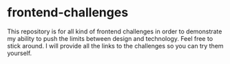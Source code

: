 # frontend-challenges
This repository is for all kind of frontend challenges in order to demonstrate my ability to push the limits between design and technology.
Feel free to stick around. I will provide all the links to the challenges so you can try them yourself.